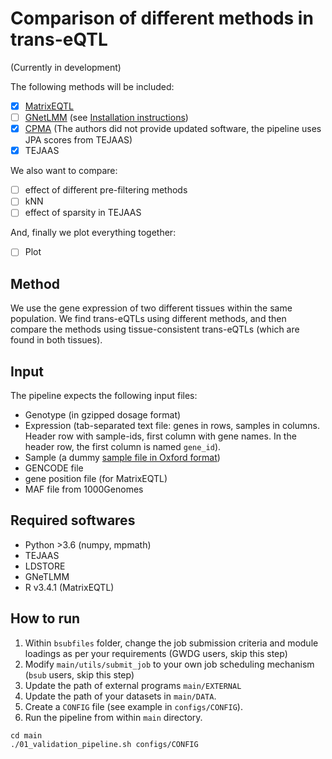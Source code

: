 # Comparison of different methods in trans-eQTL

(Currently in development)

The following methods will be included:
* [x] [MatrixEQTL](http://www.bios.unc.edu/research/genomic_software/Matrix_eQTL/)
* [ ] [GNetLMM](https://github.com/PMBio/GNetLMM) (see [Installation instructions](https://github.com/banskt/trans-eqtl-pipeline/wiki/Install-GNetLMM-in-GWDG-cluster))
* [x] [CPMA](https://github.com/cotsapaslab/CPMAtranseqtl) (The authors did not provide updated software, the pipeline uses JPA scores from TEJAAS)
* [x] TEJAAS

We also want to compare:
* [ ] effect of different pre-filtering methods
* [ ] kNN
* [ ] effect of sparsity in TEJAAS

And, finally we plot everything together:
* [ ] Plot

## Method
We use the gene expression of two different tissues within the same population.
We find trans-eQTLs using different methods,
and then compare the methods using tissue-consistent trans-eQTLs (which are found in both tissues).

## Input
The pipeline expects the following input files:
* Genotype (in gzipped dosage format)
* Expression (tab-separated text file: genes in rows, samples in columns. Header row with sample-ids, first column with gene names. In the header row, the first column is named `gene_id`). 
* Sample (a dummy [sample file in Oxford format](http://www.stats.ox.ac.uk/~marchini/software/gwas/file_format.html))
* GENCODE file
* gene position file (for MatrixEQTL)
* MAF file from 1000Genomes

## Required softwares
* Python >3.6 (numpy, mpmath)
* TEJAAS
* LDSTORE
* GNeTLMM
* R v3.4.1 (MatrixEQTL)

## How to run
1. Within `bsubfiles` folder, change the job submission criteria and module loadings as per your requirements (GWDG users, skip this step)
2. Modify `main/utils/submit_job` to your own job scheduling mechanism (`bsub` users, skip this step)
3. Update the path of external programs `main/EXTERNAL` 
4. Update the path of your datasets in `main/DATA`.
5. Create a `CONFIG` file (see example in `configs/CONFIG`).
6. Run the pipeline from within `main` directory.
```
cd main
./01_validation_pipeline.sh configs/CONFIG
```

